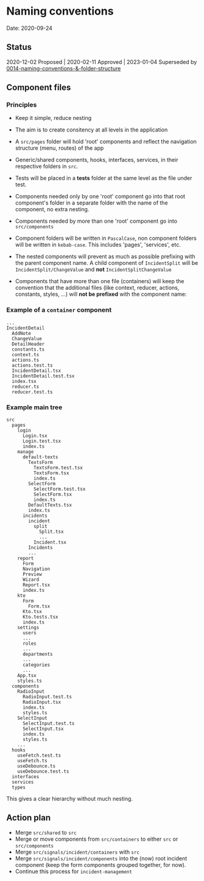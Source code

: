 # Naming conventions

Date: 2020-09-24

## Status

2020-12-02 Proposed |
2020-02-11 Approved | 
2023-01-04 Superseded by [0014-naming-conventions-&-folder-structure](./0014-naming-conventions-&-folder-structure.md)

## Component files

### Principles

- Keep it simple, reduce nesting
- The aim is to create consitency at all levels in the application
- A `src/pages` folder will hold 'root' components and reflect the navigation structure (menu, routes) of the app
- Generic/shared components, hooks, interfaces, services, in their respective folders in `src`.
- Tests will be placed in a **tests** folder at the same level as the file under test.

- Components needed only by one 'root' component go into that root component's folder in a separate folder with the name of the component, no extra nesting.
- Components needed by more than one 'root' component go into `src/components`
- Component folders will be written in `PascalCase`, non component folders will be written in `kebab-case`. This includes 'pages', 'services', etc.
- The nested components will prevent as much as possible prefixing with the parent component name.
  A child component of `IncidentSplit` will be `IncidentSplit/ChangeValue` and **not** `IncidentSplitChangeValue`
- Components that have more than one file (containers) will keep the convention that the additional files (like context, reducer, actions, constants, styles, ...) will **not be prefixed** with the component name:

### Example of a `container` component

```
...
IncidentDetail
  AddNote
  ChangeValue
  DetailHeader
  constants.ts
  context.ts
  actions.ts
  actions.test.ts
  IncidentDetail.tsx
  IncidentDetail.test.tsx
  index.tsx
  reducer.ts
  reducer.test.ts
```

### Example main tree

```
src
  pages
    login
      Login.tsx
      Login.test.tsx
      index.ts
    manage
      default-texts
        TextsForm
          TextsForm.test.tsx
          TextsForm.tsx
          index.ts
        SelectForm
          SelectForm.test.tsx
          SelectForm.tsx
          index.ts
        DefaultTexts.tsx
        index.ts
      incidents
        incident
          split
            Split.tsx
            ...
          Incident.tsx
        Incidents
        ...
    report
      Form
      Navigation
      Preview
      Wizard
      Report.tsx
      index.ts
    kto  
      Form
        Form.tsx
      Kto.tsx
      Kto.tests.tsx
      index.ts
    settings
      users
      ...
      roles
      ...
      departments
      ...
      categories
      ...
    App.tsx
    styles.ts
  components
    RadioInput
      RadioInput.test.ts
      RadioInput.tsx
      index.ts
      styles.ts
    SelectInput
      SelectInput.test.ts
      SelectInput.tsx
      index.ts
      styles.ts
    ...
  hooks
    useFetch.test.ts
    useFetch.ts
    useDebounce.ts
    useDebounce.test.ts
  interfaces
  services
  types
```

This gives a clear hierarchy without much nesting.

## Action plan

- Merge `src/shared` to `src`
- Merge or move components from `src/containers` to either `src` or `src/components`
- Merge `src/signals/incident/containers` with `src`
- Merge `src/signals/incident/components` into the (now) root incident component (keep the form components grouped together, for now).
- Continue this process for `incident-management`
